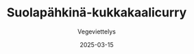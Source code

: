 ---
title: "Suolapähkinä-kukkakaalicurry"
image: "https://vegaanibotti.lauravuo.me/2025/03/2025-03-15_small.png"
date: 2025-03-15
receipt_url: "https://vegeviettelys.fi/suolapahkina-kukkakaalicurry/"
author: "Vegeviettelys"
---
